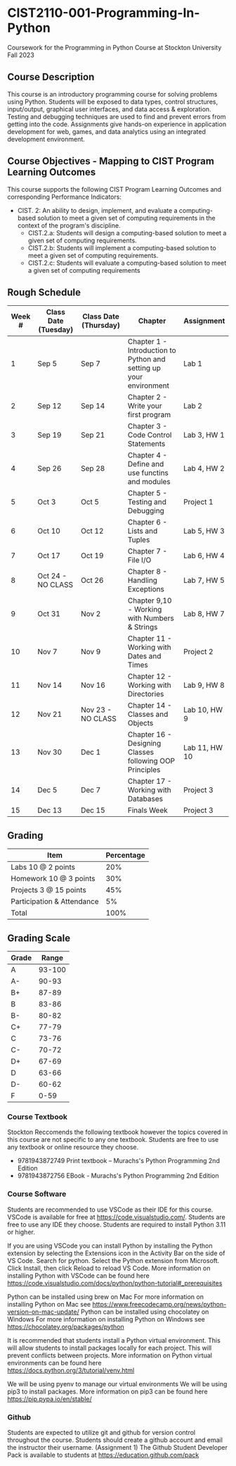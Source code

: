 # CIST2110-001-Programming-In-Python

Coursework for the Programming in Python Course at Stockton University Fall 2023

## Course Description

This course is an introductory programming course for solving problems using Python. Students will be exposed to data types, control structures, input/output, graphical user interfaces, and data access & exploration. Testing and debugging techniques are used to find and prevent errors from getting into the code. Assignments give hands-on experience in application development for web, games, and data analytics using an integrated development environment.

## Course Objectives - Mapping to CIST Program Learning Outcomes
This course supports the following CIST Program Learning Outcomes and corresponding Performance Indicators:
- CIST. 2: An ability to design, implement, and evaluate a computing-based solution to meet a given set of computing requirements in the context of the program's discipline.
  - CIST.2.a: Students will design a computing-based solution to meet a given set of computing requirements.
  - CIST.2.b: Students will implement a computing-based solution to meet a given set of computing requirements.
  - CIST.2.c: Students will evaluate a computing-based solution to meet a given set of computing requirements

## Rough Schedule
| Week # | Class Date (Tuesday) | Class Date (Thursday) | Chapter | Assignment |
|--------|---------------------|----------------------|---------|--------------|
| 1      | Sep 5               | Sep 7                | Chapter 1 - Introduction to Python and setting up your environment | Lab 1 | 
| 2      | Sep 12              | Sep 14               | Chapter 2 - Write your first program | Lab 2 |
| 3      | Sep 19              | Sep 21               | Chapter 3 - Code Control Statements | Lab 3, HW 1 |
| 4      | Sep 26              | Sep 28               | Chapter 4 - Define and use functins and modules | Lab 4, HW 2 |
| 5      | Oct 3               | Oct 5                | Chapter 5 - Testing and Debugging | Project 1 |
| 6      | Oct 10              | Oct 12               | Chapter 6 - Lists and Tuples | Lab 5, HW 3 |
| 7      | Oct 17              | Oct 19               | Chapter 7 - File I/O | Lab 6, HW 4 |
| 8      | Oct 24 - NO CLASS   | Oct 26               | Chapter 8 - Handling Exceptions | Lab 7, HW 5 |
| 9      | Oct 31              | Nov 2                | Chapter 9,10 - Working with Numbers & Strings| Lab 8, HW 7 |
| 10     | Nov 7               | Nov 9                | Chapter 11 - Working with Dates and Times | Project 2 |
| 11     | Nov 14              | Nov 16               | Chapter 12 - Working with Directories | Lab 9, HW 8 |
| 12     | Nov 21              | Nov 23 - NO CLASS    | Chapter 14 - Classes and Objects | Lab 10, HW 9 |
| 13     | Nov 30              | Dec 1                | Chapter 16 - Designing Classes following OOP Principles | Lab 11, HW 10 |
| 14     | Dec 5               | Dec 7                | Chapter 17 - Working with Databases | Project 3 |
| 15     | Dec 13              | Dec 15               | Finals Week | Project 3 |


## Grading
| Item | Percentage |
| ---  | --- |
| Labs 10 @ 2 points         | 20% |
| Homework 10 @ 3 points     | 30% |
| Projects 3 @ 15 points     | 45% |
| Participation & Attendance |  5% |
| Total                      | 100% |
## Grading Scale
| Grade | Range |
| --- | --- |
| A | 93-100 |
| A- | 90-93 |
| B+ | 87-89 |
| B  | 83-86 |
| B- | 80-82 |
| C+ | 77-79 |
| C  | 73-76 |
| C- | 70-72 |
| D+ | 67-69 |
| D  | 63-66 |
| D- | 60-62 |
| F  | 0-59 |

### Course Textbook
Stockton Reccomends the following textbook however the topics covered in this course are not specific to any one textbook. Students are free to use any textbook or online resource they choose.
- 9781943872749 Print textbook –  Murachs's Python Programming 2nd Edition
- 9781943872756 EBook - Murachs's Python Programming 2nd Edition

### Course Software
Students are recommended to use VSCode as their IDE for this course. VSCode is available for free at https://code.visualstudio.com/. Students are free to use any IDE they choose.
Students are required to install Python 3.11 or higher.

If you are using VSCode you can install Python by installing the Python extension by selecting the Extensions icon in the Activity Bar on the side of VS Code. Search for python. Select the Python extension from Microsoft. Click Install, then click Reload to reload VS Code. More information on installing Python with VSCode can be found here https://code.visualstudio.com/docs/python/python-tutorial#_prerequisites

Python can be installed using brew on Mac
    For more information on installing Python on Mac see https://www.freecodecamp.org/news/python-version-on-mac-update/
Python can be installed using chocolatey on Windows
    For more information on installing Python on Windows see https://chocolatey.org/packages/python

It is recommended that students install a Python virtual environment. This will allow students to install packages locally for each project. This will prevent conflicts between projects. More information on Python virtual environments can be found here https://docs.python.org/3/tutorial/venv.html

We will be using pyenv to manage our virtual environments
We will be using pip3 to install packages. More information on pip3 can be found here https://pip.pypa.io/en/stable/

### Github
Students are expected to utilize git and github for version control throughout the course. Students should create a github account and email the instructor their username. (Assignment 1)
The Github Student Developer Pack is available to students at https://education.github.com/pack
